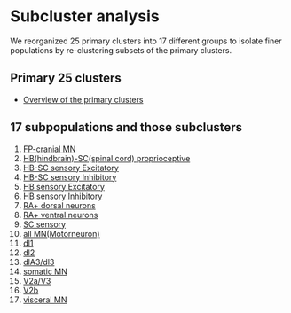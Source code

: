 # Subcluster analysis

We reorganized 25 primary clusters into 17 different groups to isolate finer populations by re-clustering subsets of the primary clusters.
<br/>

## Primary 25 clusters
* [Overview of the primary clusters](src)

## 17 subpopulations and those subclusters
1. [FP-cranial MN](https://roy-lab.github.io/subcluster_analysis/FPcranialMN/htmls/index.html)
2. [HB(hindbrain)-SC(spinal cord) proprioceptive](https://roy-lab.github.io/subcluster_analysis/HBSCproprioceptive/htmls/index.html)
3. [HB-SC sensory Excitatory](https://roy-lab.github.io/subcluster_analysis/HBSCsensoryExcitory/htmls/index.html)
4. [HB-SC sensory Inhibitory](https://roy-lab.github.io/subcluster_analysis/HBSCsensoryInhibitory/htmls/index.html)
5. [HB sensory Excitatory](https://roy-lab.github.io/subcluster_analysis/HBsensoryExcitory/htmls/index.html)
6. [HB sensory Inhibitory](https://roy-lab.github.io/subcluster_analysis/HBsensoryInhibitory/htmls/index.html)
7. [RA+ dorsal neurons](https://roy-lab.github.io/subcluster_analysis/RAdN/htmls/index.html)
8. [RA+ ventral neurons](https://roy-lab.github.io/subcluster_analysis/RAvN/htmls/index.html)
9. [SC sensory](https://roy-lab.github.io/subcluster_analysis/SCsensory/htmls/index.html)
10. [all MN(Motorneuron)](https://roy-lab.github.io/subcluster_analysis/allMN2/htmls/index.html)
11. [dl1](https://roy-lab.github.io/subcluster_analysis/dl1/htmls/index.html)
12. [dl2](https://roy-lab.github.io/subcluster_analysis/dl2/htmls/index.html)
13. [dlA3/dl3](https://roy-lab.github.io/subcluster_analysis/dl3/htmls/index.html)
14. [somatic MN](https://roy-lab.github.io/subcluster_analysis/somaticMN/htmls/index.html)
15. [V2a/V3](https://roy-lab.github.io/subcluster_analysis/v2a/htmls/index.html)
16. [V2b](https://roy-lab.github.io/subcluster_analysis/v2b/htmls/index.html)
17. [visceral MN](https://roy-lab.github.io/subcluster_analysis/visceralMN/htmls/index.html)
<br/>
